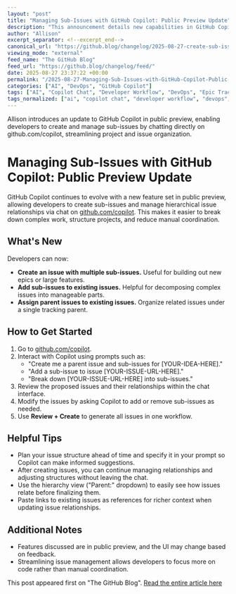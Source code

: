 ```yaml
---
layout: "post"
title: "Managing Sub-Issues with GitHub Copilot: Public Preview Update"
description: "This announcement details new capabilities in GitHub Copilot, now allowing users to create sub-issues and manage issue hierarchies directly through chat on github.com/copilot. The update helps streamline issue tracking and project organization for developers, showing how Copilot can assist in structuring and breaking down complex tasks within repositories. Included are practical steps, prompt examples, and helpful tips for maximizing the feature’s utility."
author: "Allison"
excerpt_separator: <!--excerpt_end-->
canonical_url: "https://github.blog/changelog/2025-08-27-create-sub-issues-with-copilot-in-public-preview"
viewing_mode: "external"
feed_name: "The GitHub Blog"
feed_url: "https://github.blog/changelog/feed/"
date: 2025-08-27 23:37:22 +00:00
permalink: "/2025-08-27-Managing-Sub-Issues-with-GitHub-Copilot-Public-Preview-Update.html"
categories: ["AI", "DevOps", "GitHub Copilot"]
tags: ["AI", "Copilot Chat", "Developer Workflow", "DevOps", "Epic Tracking", "GitHub", "GitHub Copilot", "Issue Management", "News", "Project Organization", "Public Preview", "Software Development", "Sub Issues"]
tags_normalized: ["ai", "copilot chat", "developer workflow", "devops", "epic tracking", "github", "github copilot", "issue management", "news", "project organization", "public preview", "software development", "sub issues"]
---
```


Allison introduces an update to GitHub Copilot in public preview, enabling developers to create and manage sub-issues by chatting directly on github.com/copilot, streamlining project and issue organization.<!--excerpt_end-->

# Managing Sub-Issues with GitHub Copilot: Public Preview Update

GitHub Copilot continues to evolve with a new feature set in public preview, allowing developers to create sub-issues and manage hierarchical issue relationships via chat on [github.com/copilot](https://github.com/github/copilot). This makes it easier to break down complex work, structure projects, and reduce manual coordination.

## What's New

Developers can now:

- **Create an issue with multiple sub-issues.** Useful for building out new epics or large features.
- **Add sub-issues to existing issues.** Helpful for decomposing complex issues into manageable parts.
- **Assign parent issues to existing issues.** Organize related issues under a single tracking parent.

## How to Get Started

1. Go to [github.com/copilot](https://github.com/github/copilot).
2. Interact with Copilot using prompts such as:
    - "Create me a parent issue and sub-issues for [YOUR-IDEA-HERE]."
    - "Add a sub-issue to issue [YOUR-ISSUE-URL-HERE]."
    - "Break down [YOUR-ISSUE-URL-HERE] into sub-issues."
3. Review the proposed issues and their relationships within the chat interface.
4. Modify the issues by asking Copilot to add or remove sub-issues as needed.
5. Use **Review + Create** to generate all issues in one workflow.

## Helpful Tips

- Plan your issue structure ahead of time and specify it in your prompt so Copilot can make informed suggestions.
- After creating issues, you can continue managing relationships and adjusting structures without leaving the chat.
- Use the hierarchy view ("Parent:" dropdown) to easily see how issues relate before finalizing them.
- Paste links to existing issues as references for richer context when updating issue relationships.

## Additional Notes

- Features discussed are in public preview, and the UI may change based on feedback.
- Streamlining issue management allows developers to focus more on code rather than manual coordination.

This post appeared first on "The GitHub Blog". [Read the entire article here](https://github.blog/changelog/2025-08-27-create-sub-issues-with-copilot-in-public-preview)
